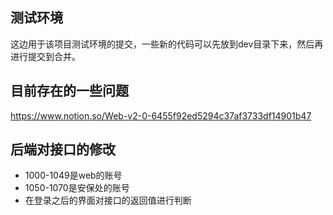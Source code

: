 ## 测试环境

这边用于该项目测试环境的提交，一些新的代码可以先放到dev目录下来，然后再进行提交到合并。

## 目前存在的一些问题
https://www.notion.so/Web-v2-0-6455f92ed5294c37af3733df14901b47

## 后端对接口的修改
- 1000-1049是web的账号
- 1050-1070是安保处的账号
- 在登录之后的界面对接口的返回值进行判断